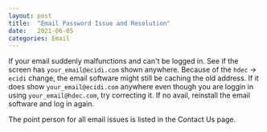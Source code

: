 ```yaml
---
layout: post
title:  "Email Password Issue and Resolution"
date:   2021-06-05
categories: Email
---
```


If your email suddenly malfunctions and can't be logged in. See if the screen has `your_email@ecidi.com` shown anywhere. Because of the `hdec` -> `ecidi` change, the email software might still be caching the old address. If it does show `your_email@ecidi.com` anywhere even though you are loggin in using `your_email@hdec.com`, try correcting it. If no avail, reinstall the email software and log in again.

The point person for all email issues is listed in the Contact Us page. 



